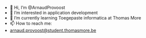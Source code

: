 - 👋 Hi, I’m @ArnaudProvoost
- 👀 I’m interested in application development
- 🌱 I’m currently learning Toegepaste informatica at Thomas More
- 📫 How to reach me:
- arnaud.provoost@student.thomasmore.be
